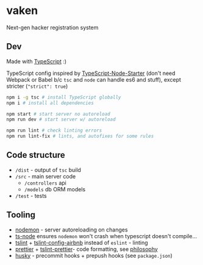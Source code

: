 # vaken
Next-gen hacker registration system


Dev
---
Made with [TypeScript](https://www.typescriptlang.org/) :)

TypeScript config inspired by [TypeScript-Node-Starter](https://github.com/Microsoft/TypeScript-Node-Starter)
(don't need Webpack or Babel b/c `tsc` and `node` can handle es6 and stuff), except stricter (`"strict": true`)

```bash
npm i -g tsc # install TypeScript globally
npm i # install all dependencies

npm start # start server no autoreload
npm run dev # start server w/ autoreload

npm run lint # check linting errors
npm run lint-fix # lints, and autofixes for some rules
```

Code structure
---
* `/dist` - output of `tsc` build
* `/src` - main server code
    * `/controllers` api
    * `/models` db ORM models
* `/test` - tests


Tooling
---

* [nodemon](https://nodemon.io/) - server autoreloading on changes
* [ts-node](https://github.com/TypeStrong/ts-node) ensures `nodemon` won't crash when typescript doesn't compile...
* [tslint](https://www.npmjs.com/package/tslint) + [tslint-config-airbnb](https://www.npmjs.com/package/tslint-config-airbnb) instead of `eslint` - linting
* [prettier](https://www.npmjs.com/package/prettier) + [tslint-prettier](https://www.npmjs.com/package/tslint-config-prettier)- code formatting, see [philosophy](https://alexjover.com/blog/use-prettier-with-tslint-and-be-happy/)
* [husky](https://github.com/typicode/husky) - precommit hooks + prepush hooks (see `package.json`)
